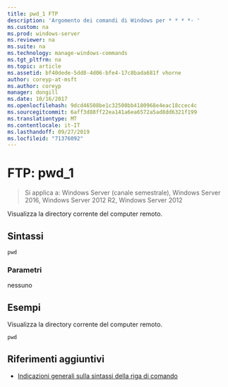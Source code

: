 ```yaml
---
title: pwd_1 FTP
description: 'Argomento dei comandi di Windows per * * * *- '
ms.custom: na
ms.prod: windows-server
ms.reviewer: na
ms.suite: na
ms.technology: manage-windows-commands
ms.tgt_pltfrm: na
ms.topic: article
ms.assetid: bf40dede-5dd8-4d06-bfe4-17c8bada681f vhorne
author: coreyp-at-msft
ms.author: coreyp
manager: dongill
ms.date: 10/16/2017
ms.openlocfilehash: 9dcd46508be1c32500bb4180968e4eac18ccec4c
ms.sourcegitcommit: 6aff3d88ff22ea141a6ea6572a5ad8dd6321f199
ms.translationtype: MT
ms.contentlocale: it-IT
ms.lasthandoff: 09/27/2019
ms.locfileid: "71376092"
---
```

# <a name="ftp-pwd_1"></a>FTP: pwd_1

>Si applica a: Windows Server (canale semestrale), Windows Server 2016, Windows Server 2012 R2, Windows Server 2012

Visualizza la directory corrente del computer remoto.   
## <a name="syntax"></a>Sintassi  
```  
pwd  
```  
### <a name="parameters"></a>Parametri  
nessuno  
## <a name="BKMK_Examples"></a>Esempi  
Visualizza la directory corrente del computer remoto.  
```  
pwd  
```  
## <a name="additional-references"></a>Riferimenti aggiuntivi  
-   [Indicazioni generali sulla sintassi della riga di comando](command-line-syntax-key.md)  
